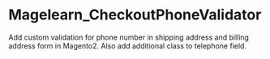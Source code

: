 # Magelearn_CheckoutPhoneValidator
Add custom validation for phone number in shipping address and billing address form in Magento2. Also add additional class to telephone field.

